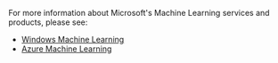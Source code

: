 For more information about Microsoft's Machine Learning services and products, please see:

- [Windows Machine Learning](https://aka.ms/winml)
- [Azure Machine Learning](https://azure.microsoft.com/overview/machine-learning/)
